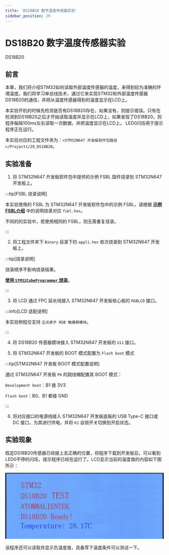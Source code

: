 ```yaml
---
title: 'DS18B20 数字温度传感器实验'
sidebar_position: 29
---
```


# DS18B20 数字温度传感器实验

DS18B20

## 前言

本章，我们将介绍STM32如何读取外部温度传感器的温度，来得到较为准确的环境温度。我们将学习单总线技术，通过它来实现STM32和外部温度传感器DS18B20的通信，并把从温度传感器得到的温度显示在LCD上。

本实验开机的时候先检测是否有DS18B20存在，如果没有，则提示错误。只有在检测到DS18B20之后才开始读取温度并显示在LCD上，如果发现了DS18B20，则程序每隔100ms左右读取一次数据，并把温度显示在LCD上。 LED0闪烁用于提示程序正在运行。

本实验对应的工程文件夹为：`<STM32N647 开发板软件包路径>/Projects/29_DS18B20`。

## 实验准备

1. 将 STM32N647 开发板软件包中提供的示例 FSBL 固件烧录到 STM32N647 开发板上。

:::tip[FSBL 烧录说明]

本实验使用的 FSBL 为 STM32N647 开发板软件包中的示例 FSBL，请根据 [**示例 FSBL介绍**](../start-guide/software-package/software-package.md#fsbl) 中的说明烧录对应 `fsbl.hex`。

不同的的实验中，若使用相同的 FSBL，则无需重复烧录。

:::

2. 将工程文件夹下 `Binary` 目录下的 `appli.hex` 依次烧录到 STM32N647 开发板上。

:::tip[烧录说明]

烧录顺序不影响烧录结果。

[**使用 `STM32CubeProgrammer` 烧录**](../start-guide/start-development/step-by-step.md#step-3-使用-stm32cubeprogrammer-烧录)。

:::

3. 将 LCD 通过 FPC 延长线接入 STM32N647 开发板核心板的 `RGBLCD` 接口。

:::info[LCD 适配说明]

本实验例程仅支持 `正点原子 RGB 触摸屏模块`。

:::

4. 将 DS18B20 传感器模块接入 STM32N647 开发板的 `U11` 接口。

5. 将 STM32N647 开发板的 BOOT 模式配置为 `Flash boot` 模式

:::tip[STM32N647 开发板 BOOT 模式配置说明]

通过 STM32N647 开发板 `P6` 的跳线帽配置其 BOOT 模式：

`Development boot`：B1 接 3V3

`Flash boot`：B0、B1 都接 GND

:::

6. 将对应接口的电源线接入 STM32N647 开发板底板的 USB Type-C 接口或 DC 接口，为其进行供电，并将 `K1` 自锁开关切换到开启状态。

## 实验现象

假定DS18B20传感器已经接上去正确的位置，将程序下载到开发板后，可以看到LED0不停的闪烁，提示程序已经在运行了。LCD显示当前的温度值的内容如下图所示：

![img](./img/32.png)

该程序还可以读取并显示负温度值，具备零下温度条件可以测试一下。